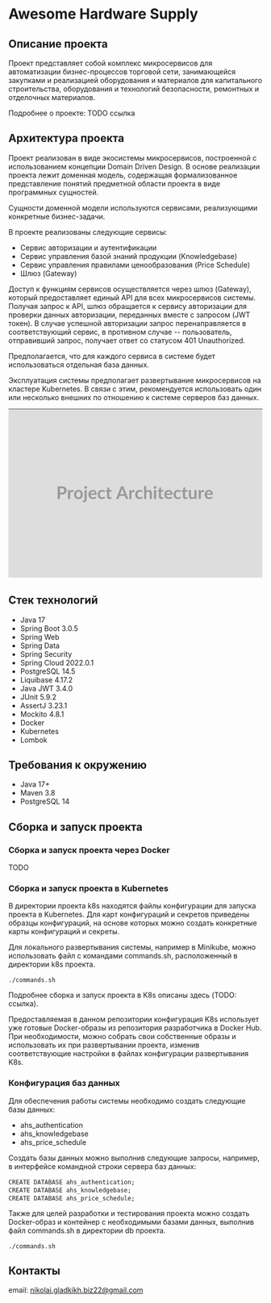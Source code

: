 # Awesome Hardware Supply

## Описание проекта

Проект представляет собой комплекс микросервисов для автоматизации 
бизнес-процессов торговой сети, занимающейся закупками и реализацией оборудования и материалов для
капитального строительства, оборудования и технологий безопасности, ремонтных и отделочных материалов.

Подробнее о проекте: TODO ссылка

## Архитектура проекта

Проект реализован в виде экосистемы микросервисов, построенной с использованием концепции Domain Driven Design.
В основе реализации проекта лежит доменная модель, содержащая формализованное представление 
понятий предметной области проекта в виде программных сущностей. 

Сущности доменной модели используются сервисами, реализующими конкретные бизнес-задачи.

В проекте реализованы следующие сервисы:
- Сервис авторизации и аутентификации
- Сервис управления базой знаний продукции (Knowledgebase)
- Сервис управления правилами ценообразования (Price Schedule)
- Шлюз (Gateway)

Доступ к функциям сервисов осуществляется через шлюз (Gateway), который предоставляет единый API для всех
микросервисов системы. 
Получая запрос к API, шлюз обращается к сервису авторизации для проверки данных авторизации, 
переданных вместе с запросом (JWT токен). В случае успешной авторизации запрос перенаправляется
в соответствующий сервис, в противном случае -- пользователь, отправивший запрос, 
получает ответ со статусом 401 Unauthorized.

Предполагается, что для каждого сервиса в системе будет использоваться отдельная база данных.

Эксплуатация системы предполагает развертывание микросервисов на кластере Kubernetes. В связи с этим,
рекомендуется использовать один или несколько внешних по отношению к системе серверов баз данных.

![Архитектура проекта](/img/001_project_architecture.png)

## Стек технологий
- Java 17
- Spring Boot 3.0.5
- Spring Web
- Spring Data
- Spring Security
- Spring Cloud 2022.0.1
- PostgreSQL 14.5
- Liquibase 4.17.2
- Java JWT 3.4.0
- JUnit 5.9.2
- AssertJ 3.23.1
- Mockito 4.8.1
- Docker
- Kubernetes
- Lombok

## Требования к окружению
- Java 17+
- Maven 3.8
- PostgreSQL 14

## Сборка и запуск проекта
### Сборка и запуск проекта через Docker
TODO

### Сборка и запуск проекта в Kubernetes
В директории проекта k8s находятся файлы конфигурации для запуска проекта в Kubernetes.
Для карт конфигураций и секретов приведены образцы конфигураций, на основе которых можно создать конкретные
карты конфигураций и секреты.

Для локального развертывания системы, например в Minikube, можно использовать файл с командами commands.sh,
расположенный в директории k8s проекта.
```shell
./commands.sh
```

Подробнее сборка и запуск проекта в K8s описаны здесь (TODO: ссылка).

Предоставляемая в данном репозитории конфигурация K8s использует уже готовые Docker-образы из репозитория 
разработчика в Docker Hub. При необходимости, можно собрать свои собственные образы и использовать их при
развертывании проекта, изменив соответствующие настройки в файлах конфигурации развертывания K8s.

### Конфигурация баз данных
Для обеспечения работы системы необходимо создать следующие базы данных:
- ahs_authentication
- ahs_knowledgebase
- ahs_price_schedule

Создать базы данных можно выполнив следующие запросы, например, в интерфейсе командной строки сервера баз данных:
```shell
CREATE DATABASE ahs_authentication;
CREATE DATABASE ahs_knowledgebase;
CREATE DATABASE ahs_price_schedule;
```

Также для целей разработки и тестирования проекта можно создать Docker-образ и контейнер с необходимыми базами данных,
выполнив файл commands.sh в директории db проекта.
```shell
./commands.sh
```

## Контакты
email: nikolai.gladkikh.biz22@gmail.com